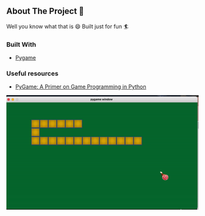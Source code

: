 ## About The Project :snake:

Well you know what that is :smile: Built just for fun :surfer:

### Built With

- [Pygame](https://www.pygame.org/docs/)

### Useful resources

- [PyGame: A Primer on Game Programming in Python](https://realpython.com/pygame-a-primer/)

![](demo/ezgif.com-gif-maker.gif)
